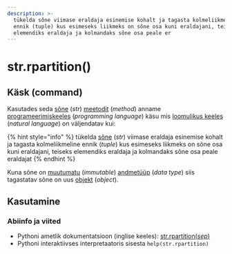 ```yaml
---
description: >-
  tükelda sõne viimase eraldaja esinemise kohalt ja tagasta kolmeliikmeline
  ennik (tuple) kus esimeseks liikmeks on sõne osa kuni eraldajani, teiseks
  elemendiks eraldaja ja kolmandaks sõne osa peale er
---
```


# str.rpartition\(\)

## Käsk \(command\)

Kasutades seda [sõne](../) \(_str_\) [meetodit](../../../../terminid/sonastik/meetod-method.md) \(_method_\) anname [programeerimiskeeles](../../../../terminid/sonastik/programmeerimiskeel-programming-language.md) \(_programming language_\) käsu mis [loomulikus keeles](../../../../terminid/sonastik/loomulik-keel-natural-language.md) \(_natural language_\) on väljendatav kui: 

{% hint style="info" %}
tükelda [sõne](../) \(_str_\) viimase eraldaja esinemise kohalt ja tagasta kolmeliikmeline ennik \(_tuple_\) kus esimeseks liikmeks on sõne osa kuni eraldajani, teiseks elemendiks eraldaja ja kolmandaks sõne osa peale eraldajat
{% endhint %}

Kuna sõne on [muutumatu](../../../../terminid/sonastik/muutumatu-immutable.md) \(_immutable_\) [andmetüüp](../../../../terminid/sonastik/andmetueuep-datatype.md) \(_data type_\) siis tagastatav sõne on uus [objekt](../../../../terminid/sonastik/objekt-object.md) \(_object_\). 

## Kasutamine

### Abiinfo ja viited

* Pythoni ametlik dokumentatsioon \(inglise keeles\): [str.rpartition\(_sep_\)](https://docs.python.org/3/library/stdtypes.html#str.rpartition)
* Pythoni interaktiivses interpretaatoris sisesta `help(str.rpartition)`

